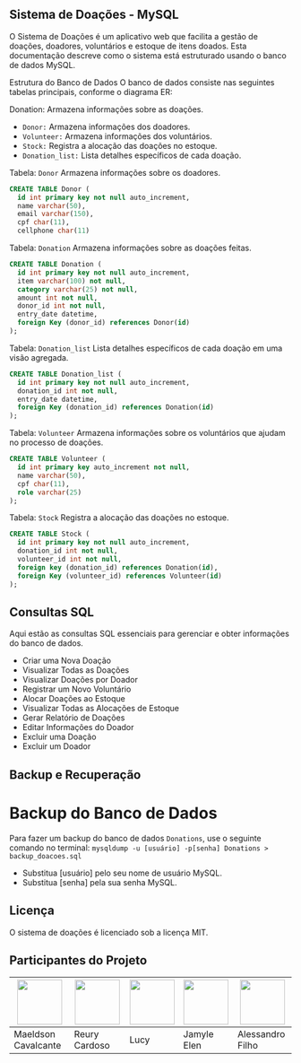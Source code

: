 ## Sistema de Doações - MySQL

O Sistema de Doações é um aplicativo web que facilita a gestão de doações, doadores, voluntários e estoque de itens doados. Esta documentação descreve como o sistema está estruturado usando o banco de dados MySQL.

Estrutura do Banco de Dados
O banco de dados consiste nas seguintes tabelas principais, conforme o diagrama ER:

Donation: Armazena informações sobre as doações.
- `Donor:` Armazena informações dos doadores.
- `Volunteer:` Armazena informações dos voluntários.
- `Stock:` Registra a alocação das doações no estoque.
- `Donation_list:` Lista detalhes específicos de cada doação.

Tabela: `Donor`
Armazena informações sobre os doadores.

```sql
CREATE TABLE Donor (
  id int primary key not null auto_increment,
  name varchar(50),
  email varchar(150),
  cpf char(11),
  cellphone char(11)
```

Tabela: `Donation`
Armazena informações sobre as doações feitas.
```sql
CREATE TABLE Donation (
  id int primary key not null auto_increment,
  item varchar(100) not null,
  category varchar(25) not null,
  amount int not null,
  donor_id int not null,
  entry_date datetime,
  foreign Key (donor_id) references Donor(id)
); 
```

Tabela: `Donation_list`
Lista detalhes específicos de cada doação em uma visão agregada.
```sql
CREATE TABLE Donation_list (
  id int primary key not null auto_increment,
  donation_id int not null,
  entry_date datetime,
  foreign Key (donation_id) references Donation(id)
);
```

Tabela: `Volunteer`
Armazena informações sobre os voluntários que ajudam no processo de doações.
```sql
CREATE TABLE Volunteer (
  id int primary key auto_increment not null,
  name varchar(50),
  cpf char(11),
  role varchar(25)
);
```

Tabela: `Stock`
Registra a alocação das doações no estoque.
```sql
CREATE TABLE Stock (
  id int primary key not null auto_increment,
  donation_id int not null,
  volunteer_id int not null,
  foreign key (donation_id) references Donation(id),
  foreign Key (volunteer_id) references Volunteer(id)
);
```

## Consultas SQL
Aqui estão as consultas SQL essenciais para gerenciar e obter informações do banco de dados.

- Criar uma Nova Doação
- Visualizar Todas as Doações
- Visualizar Doações por Doador
- Registrar um Novo Voluntário
- Alocar Doações ao Estoque
- Visualizar Todas as Alocações de Estoque
- Gerar Relatório de Doações
- Editar Informações do Doador
- Excluir uma Doação
- Excluir um Doador

## Backup e Recuperação
# Backup do Banco de Dados
Para fazer um backup do banco de dados `Donations`, use o seguinte comando no terminal:
`mysqldump -u [usuário] -p[senha] Donations > backup_doacoes.sql`

- Substitua [usuário] pelo seu nome de usuário MySQL.
- Substitua [senha] pela sua senha MySQL.

## Licença
O sistema de doações é licenciado sob a licença MIT.

## Participantes do Projeto

| <img src="https://github.com/maeldsoncavalcante100/Projeto-finalPdA/assets/110051309/13c81d7a-0afe-40a6-9ed8-424ad32b1ee1" width="80px"> | <img src="images/reury.jpg" width="80px"> | <img src="images/lucy.jpg" width="80px"> | <img src="https://github.com/maeldsoncavalcante100/Projeto-finalPdA/assets/110051309/31a3047d-0b55-4094-9533-27d893fef27e" width="80px"> | <img src="images/alessandro.jpg" width="80px"> |
|-------------------------------------------|----------------------------------------------|-------------------------------------------|-----------------------------------------------|-------------------------------------------------|
| Maeldson Cavalcante                             | Reury Cardoso                          | Lucy                                      | Jamyle Elen                                    | Alessandro Filho                               |
